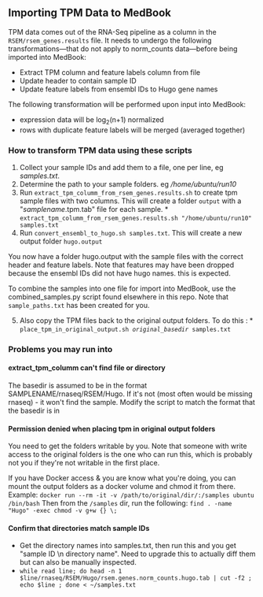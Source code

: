 ## Importing TPM Data to MedBook

TPM data comes out of the RNA-Seq pipeline as a column in the `RSEM/rsem_genes.results` file.
It needs to undergo the following transformations&mdash;that do not apply to norm_counts data&mdash;before being imported into MedBook:
* Extract TPM column and feature labels column from file
* Update header to contain sample ID
* Update feature labels from ensembl IDs to Hugo gene names

The following transformation will be performed upon input into MedBook:
* expression data will be log<sub>2</sub>(n+1) normalized
* rows with duplicate feature labels will be merged (averaged together)


### How to transform TPM data using these scripts
   1. Collect your sample IDs and add them to a file, one per line, eg *samples.txt*.
   2. Determine the path to your sample folders. eg */home/ubuntu/run10*
   3. Run `extract_tpm_columm_from_rsem_genes.results.sh` to create tpm sample files with two columns.
      This will create a folder `output` with a "*samplename*.tpm.tab" file for each sample.
    * `extract_tpm_columm_from_rsem_genes.results.sh "/home/ubuntu/run10" samples.txt`
   4. Run `convert_ensembl_to_hugo.sh samples.txt`. This will create a new output folder `hugo.output`
   
   You now have a folder hugo.output with the sample files with the correct header and feature labels.
   Note that features may have been dropped because the ensembl IDs did not have hugo names. this is expected.
   
   To combine the samples into one file for import into MedBook, use the combined_samples.py script found elsewhere in this repo. Note that `sample_paths.txt` has been created for you.
   
   5. Also copy the TPM files back to the original output folders. To do this :
     * `place_tpm_in_original_output.sh `*`original_basedir`*` samples.txt`
    
### Problems you may run into
#### extract_tpm_columm can't find file or directory
 The basedir is assumed to be in the format SAMPLENAME/rnaseq/RSEM/Hugo. If it's not (most often would be missing rnaseq) - it won't find the sample. Modify the script to match the format that the basedir is in
 
#### Permission denied when placing tpm in original output folders
 You need to get the folders writable by you. Note that someone with write access to the original folders is the one who can run this, which is probably not you if they're not writable in the first place.
 
 If you have Docker access & you are know what you're doing, you can mount the output folders as a docker volume and chmod it from there. Example:
 `docker run --rm -it -v /path/to/original/dir/:/samples ubuntu /bin/bash`
 Then from the `/samples` dir, run the following: `find . -name "Hugo" -exec chmod -v g+w {} \;`
 
#### Confirm that directories match sample IDs
 * Get the directory names into samples.txt, then run this and you get "sample ID \n directory name". Need to upgrade this to actually diff them but can also be manually inspected.
 * ` while read line; do head -n 1 $line/rnaseq/RSEM/Hugo/rsem.genes.norm_counts.hugo.tab | cut -f2 ; echo $line ; done < ~/samples.txt `
